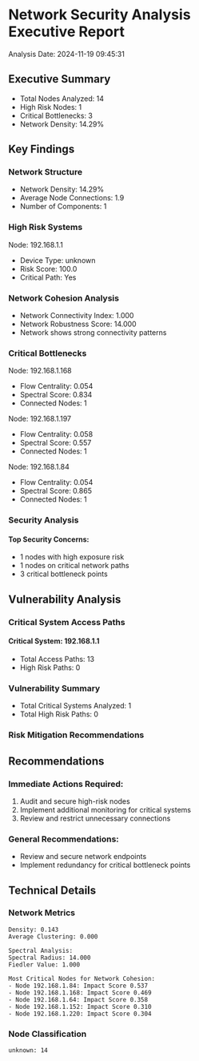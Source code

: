 # Network Security Analysis Executive Report

Analysis Date: 2024-11-19 09:45:31

## Executive Summary
- Total Nodes Analyzed: 14
- High Risk Nodes: 1
- Critical Bottlenecks: 3
- Network Density: 14.29%

## Key Findings

### Network Structure
- Network Density: 14.29%
- Average Node Connections: 1.9
- Number of Components: 1

### High Risk Systems

Node: 192.168.1.1
- Device Type: unknown
- Risk Score: 100.0
- Critical Path: Yes

### Network Cohesion Analysis
- Network Connectivity Index: 1.000
- Network Robustness Score: 14.000
- Network shows strong connectivity patterns

### Critical Bottlenecks

Node: 192.168.1.168
- Flow Centrality: 0.054
- Spectral Score: 0.834
- Connected Nodes: 1

Node: 192.168.1.197
- Flow Centrality: 0.058
- Spectral Score: 0.557
- Connected Nodes: 1

Node: 192.168.1.84
- Flow Centrality: 0.054
- Spectral Score: 0.865
- Connected Nodes: 1

### Security Analysis

#### Top Security Concerns:
- 1 nodes with high exposure risk
- 1 nodes on critical network paths
- 3 critical bottleneck points

## Vulnerability Analysis

### Critical System Access Paths

#### Critical System: 192.168.1.1
- Total Access Paths: 13
- High Risk Paths: 0

### Vulnerability Summary
- Total Critical Systems Analyzed: 1
- Total High Risk Paths: 0

### Risk Mitigation Recommendations

## Recommendations

### Immediate Actions Required:
1. Audit and secure high-risk nodes
2. Implement additional monitoring for critical systems
3. Review and restrict unnecessary connections

### General Recommendations:
- Review and secure network endpoints
- Implement redundancy for critical bottleneck points

## Technical Details

### Network Metrics
```
Density: 0.143
Average Clustering: 0.000

Spectral Analysis:
Spectral Radius: 14.000
Fiedler Value: 1.000

Most Critical Nodes for Network Cohesion:
- Node 192.168.1.84: Impact Score 0.537
- Node 192.168.1.168: Impact Score 0.469
- Node 192.168.1.64: Impact Score 0.358
- Node 192.168.1.152: Impact Score 0.310
- Node 192.168.1.220: Impact Score 0.304
```

### Node Classification
```
unknown: 14
```